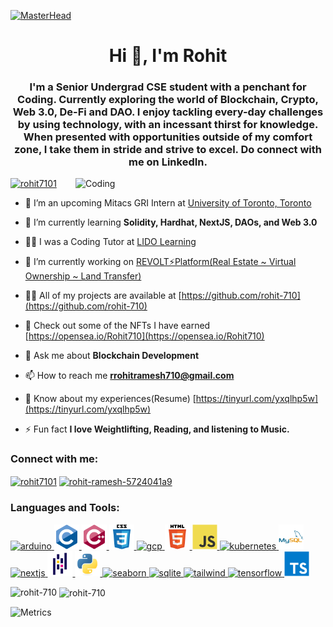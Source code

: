 [![MasterHead](https://cdnb.artstation.com/p/assets/images/images/018/831/079/original/camille-unknown-bird-city-ok.gif)]()
<h1 align="center">Hi 👋, I'm Rohit</h1>
<h3 align="center">I'm a Senior Undergrad CSE student with a penchant for Coding. Currently exploring the world of Blockchain, Crypto, Web 3.0, De-Fi and DAO. I enjoy tackling every-day challenges by using technology, with an incessant thirst for knowledge. When presented with opportunities outside of my comfort zone, I take them in stride and strive to excel. Do connect with me on LinkedIn.</h3>
<img align="right" alt="Coding" width="400" src="https://i.pinimg.com/originals/f5/5b/0f/f55b0f3e0d9b878ed9192b8358fd1480.gif">
<p align="left"> <a href="https://twitter.com/rohit7101" target="blank"><img src="https://img.shields.io/twitter/follow/rohit7101?logo=twitter&style=for-the-badge" alt="rohit7101" /></a> </p>

- 🔭 I’m an upcoming Mitacs GRI Intern at [University of Toronto, Toronto](https://www.mitacs.ca/en/programs/globalink/globalink-research-internship)

- 🌱 I’m currently learning **Solidity, Hardhat, NextJS, DAOs, and Web 3.0**

- 👨‍🏫 I was a Coding Tutor at [LIDO Learning](https://www.lidolearning.com/)

- 🤝 I’m currently working on [REVOLT⚡Platform(Real Estate ~ Virtual Ownership ~ Land Transfer)](https://revolt-beryl.vercel.app/)

- 👨‍💻 All of my projects are available at [https://github.com/rohit-710](https://github.com/rohit-710)

- 🚀 Check out some of the NFTs I have earned [https://opensea.io/Rohit710](https://opensea.io/Rohit710)

- 💬 Ask me about **Blockchain Development**

- 📫 How to reach me **rrohitramesh710@gmail.com**

- 📄 Know about my experiences(Resume) [https://tinyurl.com/yxqlhp5w](https://tinyurl.com/yxqlhp5w)

- ⚡ Fun fact **I love Weightlifting, Reading, and listening to Music.**

<h3 align="left">Connect with me:</h3>
<p align="left">
<a href="https://twitter.com/rohit7101" target="blank"><img align="center" src="https://raw.githubusercontent.com/rahuldkjain/github-profile-readme-generator/master/src/images/icons/Social/twitter.svg" alt="rohit7101" height="30" width="40" /></a>
<a href="https://linkedin.com/in/rohit-ramesh-5724041a9" target="blank"><img align="center" src="https://raw.githubusercontent.com/rahuldkjain/github-profile-readme-generator/master/src/images/icons/Social/linked-in-alt.svg" alt="rohit-ramesh-5724041a9" height="30" width="40" /></a>
</p>

<h3 align="left">Languages and Tools:</h3>
<p align="left"> <a href="https://www.arduino.cc/" target="_blank" rel="noreferrer"> <img src="https://cdn.worldvectorlogo.com/logos/arduino-1.svg" alt="arduino" width="40" height="40"/> </a> <a href="https://www.cprogramming.com/" target="_blank" rel="noreferrer"> <img src="https://raw.githubusercontent.com/devicons/devicon/master/icons/c/c-original.svg" alt="c" width="40" height="40"/> </a> <a href="https://www.w3schools.com/cpp/" target="_blank" rel="noreferrer"> <img src="https://raw.githubusercontent.com/devicons/devicon/master/icons/cplusplus/cplusplus-original.svg" alt="cplusplus" width="40" height="40"/> </a> <a href="https://www.w3schools.com/css/" target="_blank" rel="noreferrer"> <img src="https://raw.githubusercontent.com/devicons/devicon/master/icons/css3/css3-original-wordmark.svg" alt="css3" width="40" height="40"/> </a> <a href="https://cloud.google.com" target="_blank" rel="noreferrer"> <img src="https://www.vectorlogo.zone/logos/google_cloud/google_cloud-icon.svg" alt="gcp" width="40" height="40"/> </a> <a href="https://www.w3.org/html/" target="_blank" rel="noreferrer"> <img src="https://raw.githubusercontent.com/devicons/devicon/master/icons/html5/html5-original-wordmark.svg" alt="html5" width="40" height="40"/> </a> <a href="https://developer.mozilla.org/en-US/docs/Web/JavaScript" target="_blank" rel="noreferrer"> <img src="https://raw.githubusercontent.com/devicons/devicon/master/icons/javascript/javascript-original.svg" alt="javascript" width="40" height="40"/> </a> <a href="https://kubernetes.io" target="_blank" rel="noreferrer"> <img src="https://www.vectorlogo.zone/logos/kubernetes/kubernetes-icon.svg" alt="kubernetes" width="40" height="40"/> </a> <a href="https://www.mysql.com/" target="_blank" rel="noreferrer"> <img src="https://raw.githubusercontent.com/devicons/devicon/master/icons/mysql/mysql-original-wordmark.svg" alt="mysql" width="40" height="40"/> </a> <a href="https://nextjs.org/" target="_blank" rel="noreferrer"> <img src="https://cdn.worldvectorlogo.com/logos/nextjs-2.svg" alt="nextjs" width="40" height="40"/> </a> <a href="https://pandas.pydata.org/" target="_blank" rel="noreferrer"> <img src="https://raw.githubusercontent.com/devicons/devicon/2ae2a900d2f041da66e950e4d48052658d850630/icons/pandas/pandas-original.svg" alt="pandas" width="40" height="40"/> </a> <a href="https://www.python.org" target="_blank" rel="noreferrer"> <img src="https://raw.githubusercontent.com/devicons/devicon/master/icons/python/python-original.svg" alt="python" width="40" height="40"/> </a> <a href="https://seaborn.pydata.org/" target="_blank" rel="noreferrer"> <img src="https://seaborn.pydata.org/_images/logo-mark-lightbg.svg" alt="seaborn" width="40" height="40"/> </a> <a href="https://www.sqlite.org/" target="_blank" rel="noreferrer"> <img src="https://www.vectorlogo.zone/logos/sqlite/sqlite-icon.svg" alt="sqlite" width="40" height="40"/> </a> <a href="https://tailwindcss.com/" target="_blank" rel="noreferrer"> <img src="https://www.vectorlogo.zone/logos/tailwindcss/tailwindcss-icon.svg" alt="tailwind" width="40" height="40"/> </a> <a href="https://www.tensorflow.org" target="_blank" rel="noreferrer"> <img src="https://www.vectorlogo.zone/logos/tensorflow/tensorflow-icon.svg" alt="tensorflow" width="40" height="40"/> </a> <a href="https://www.typescriptlang.org/" target="_blank" rel="noreferrer"> <img src="https://raw.githubusercontent.com/devicons/devicon/master/icons/typescript/typescript-original.svg" alt="typescript" width="40" height="40"/> </a> </p>

<p><img align="left" src="https://github-readme-stats.vercel.app/api/top-langs?username=rohit-710&show_icons=true&locale=en&layout=compact" alt="rohit-710" /></p>

<p>&nbsp;<img align="center" src="https://github-readme-stats.vercel.app/api?username=rohit-710&show_icons=true&locale=en" alt="rohit-710" /></p>


![Metrics](https://metrics.lecoq.io/rohit-710?template=classic&base.header=0&base.community=0&base.repositories=0&isocalendar=1&languages=1&stars=1&isocalendar.duration=half-year&languages.limit=8&languages.threshold=0%25&languages.colors=github&languages.sections=most-used&languages.indepth=false&languages.analysis.timeout=15&languages.categories=markup%2C%20programming&languages.recent.categories=markup%2C%20programming&languages.recent.load=300&languages.recent.days=14&stars.limit=4&config.timezone=Asia%2FCalcutta&config.display=columns)
